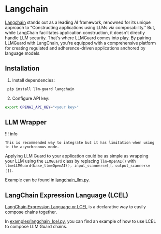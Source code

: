 # Langchain

[Langchain](https://github.com/langchain-ai/langchain) stands out as a leading AI framework, renowned for its unique approach to "Constructing applications using LLMs via composability."
But, while LangChain facilitates application construction, it doesn't directly handle LLM security. That's where LLMGuard comes into play. By pairing LLMGuard with LangChain, you're equipped with a comprehensive platform for creating regulated and adherence-driven applications anchored by language models.

## Installation

1. Install dependencies:

```bash
 pip install llm-guard langchain
```

2. Configure API key:

```bash
export OPENAI_API_KEY="<your key>"
```

## LLM Wrapper

!!! info

    This is recommended way to integrate but it has limitation when using in the asynchronous mode.

Applying LLM Guard to your application could be as simple as wrapping your LLM using the `LLMGuard` class by replacing `llm=OpenAI()` with `llm=LLMGuard(base_llm=OpenAI(), input_scanners=[], output_scanners=[])`.

Example can be found in [langchain_llm.py](https://github.com/laiyer-ai/llm-guard/blob/main/examples/langchain_llm.py).

## LangChain Expression Language (LCEL)

[LangChain Expression Language or LCEL](https://python.langchain.com/docs/expression_language/) is a declarative way to easily compose chains together.

In [examples/langchain_lcel.py](https://github.com/laiyer-ai/llm-guard/blob/main/examples/examples/langchain_lcel.py), you can find an example of how to use LCEL to compose LLM Guard chains.
